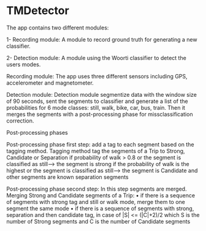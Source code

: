 # TMDetector

The app contains two different modules:

1- Recording module: A module to record ground truth for generating a new classifier.

2- Detection module: A module using the Woorti classifier to detect the users modes. 

Recording module:
The app uses three different sensors including GPS, accelerometer and magnetometer. 

Detection module:
Detection module segmentize data with the window size of 90 seconds, sent the segments to classifier and generate a list of the probabilities for 6 mode classes: still, walk, bike, car, bus, train. Then it merges the segments with a post-processing phase for missclassification correction. 

Post-processing phases


Post-processing phase first step:
add a tag to each segment based on the tagging method. 
Tagging method tag the segments of a Trip to Strong, Candidate or Separation
 if probability of walk > 0.8 or the segment is classified as still--> the segment is strong
 if the probability of walk is the highest or the segment is classified as still--> the segment is Candidate and other segments are known separation segments
 
 Post-processing phase second step:
In this step segments are merged. Merging Strong and Candidate segments of a Trip:
•	if there is a sequence of segments with strong tag and still or walk mode, merge them to one segment the same mode
•	if there is a sequence of segments with strong, separation and then candidate tag, in case of |S| <= (|C|+2)/2 which S is the number of Strong segments and C is the number of Candidate segments
    

